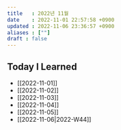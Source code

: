 ```yaml
---
title   : 2022년 11월 
date    : 2022-11-01 22:57:58 +0900
updated : 2022-11-06 23:36:57 +0900
aliases : [""]
draft : false
---
```


## Today I Learned
- [[2022-11-01]]
- [[2022-11-02]]
- [[2022-11-03]]
- [[2022-11-04]]
- [[2022-11-05]]
- [[2022-11-06|2022-W44]]